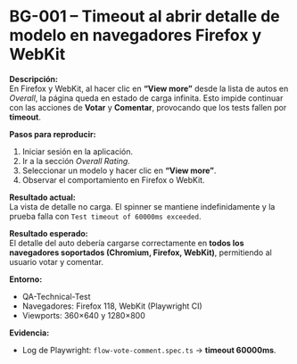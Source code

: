 # BG-001 – Timeout al abrir detalle de modelo en navegadores Firefox y WebKit  

**Descripción:**  
En Firefox y WebKit, al hacer clic en **“View more”** desde la lista de autos en *Overall*, la página queda en estado de carga infinita. Esto impide continuar con las acciones de **Votar** y **Comentar**, provocando que los tests fallen por **timeout**.  

**Pasos para reproducir:**  
1. Iniciar sesión en la aplicación.  
2. Ir a la sección *Overall Rating*.  
3. Seleccionar un modelo y hacer clic en **“View more”**.  
4. Observar el comportamiento en Firefox o WebKit.  

**Resultado actual:**  
La vista de detalle no carga. El spinner se mantiene indefinidamente y la prueba falla con `Test timeout of 60000ms exceeded`.  

**Resultado esperado:**  
El detalle del auto debería cargarse correctamente en **todos los navegadores soportados (Chromium, Firefox, WebKit)**, permitiendo al usuario votar y comentar.  

**Entorno:**  
- QA-Technical-Test  
- Navegadores: Firefox 118, WebKit (Playwright CI)  
- Viewports: 360×640 y 1280×800  

**Evidencia:**  
- Log de Playwright: `flow-vote-comment.spec.ts` → **timeout 60000ms**.  
